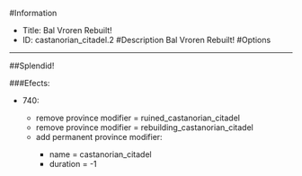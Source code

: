 #Information
 - Title: Bal Vroren Rebuilt!
 - ID: castanorian_citadel.2
#Description
Bal Vroren Rebuilt!
#Options

___
##Splendid!

###Efects:<ul><li>740:</li><ul><li>remove province modifier = ruined_castanorian_citadel</li><li>remove province modifier = rebuilding_castanorian_citadel</li><li>add permanent province modifier:</li><ul><li>name = castanorian_citadel</li><li>duration = -1</li></ul></ul></ul>
